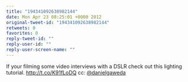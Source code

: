```yaml
---
title: "194341092638982144"
date: Mon Apr 23 08:25:01 +0000 2012
original-tweet-id: "194341092638982144"
retweets: 0
favorites: 0
reply-tweet-id: ""
reply-user-id: ""
reply-user-screen-name: ""
---
```

If your filming some video interviews with a DSLR check out this lighting tutorial. http://t.co/K91fLoDQ cc: <a href="https://twitter.com/danielgaweda">@danielgaweda</a>
